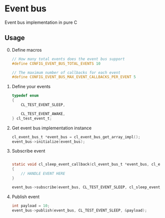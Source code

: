 # Event bus

Event bus implementation in pure C

## Usage

0. Define macros

    ```c
    // How many total events does the event bus support
    #define CONFIG_EVENT_BUS_TOTAL_EVENTS 10

    // The maximum number of callbacks for each event
    #define CONFIG_EVENT_BUS_MAX_EVENT_CALLBACKS_PER_EVENT 5
    ```

1. Define your events

    ```c
    typedef enum
    {
        CL_TEST_EVENT_SLEEP,

        CL_TEST_EVENT_AWAKE,
    } cl_test_event_t;
    ```

2. Get event bus implementation instance

    ```c
    cl_event_bus_t *event_bus = cl_event_bus_get_array_impl();
    event_bus->initialize(event_bus);
    ```

3. Subscribe event

    ```c

    static void cl_sleep_event_callback(cl_event_bus_t *event_bus, cl_event_t event, void *payload)
    {
        // HANDLE EVENT HERE
    }

    event_bus->subscribe(event_bus, CL_TEST_EVENT_SLEEP, cl_sleep_event_callback);
    ```

4. Publish event

    ```c
    int payload = 10;
    event_bus->publish(event_bus, CL_TEST_EVENT_SLEEP, &payload);
    ```
